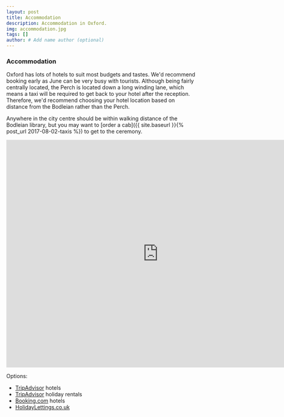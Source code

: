 ```yaml
---
layout: post
title: Accommodation 
description: Accommodation in Oxford.
img: accommodation.jpg
tags: []
author: # Add name author (optional)
---
```


### Accommodation

Oxford has lots of hotels to suit most budgets and tastes. We'd recommend
booking early as June can be very busy with tourists. Although being fairly
centrally located, the Perch is located down a long winding lane, which means a
taxi will be required to get back to your hotel after the reception. Therefore,
we'd recommend choosing your hotel location based on  distance from the
Bodleian rather than the Perch.

Anywhere in the city centre should be within walking distance of the Bodleian
library, but you may want to [order a cab]({{ site.baseurl }}{% post_url 2017-08-02-taxis %}) to get to the ceremony.

<iframe src="https://www.google.com/maps/embed?pb=!1m16!1m12!1m3!1d5874.449701708388!2d-1.256481455467999!3d51.75311834314055!2m3!1f0!2f0!3f0!3m2!1i1024!2i768!4f13.1!2m1!1shotels!5e0!3m2!1sen!2suk!4v1506971327900" width="800" height="600" frameborder="0" style="border:0" allowfullscreen></iframe>

Options:

- [TripAdvisor](https://www.tripadvisor.co.uk/Hotels-g186361-Oxford_Oxfordshire_England-Hotels.html) hotels
- [TripAdvisor](https://www.tripadvisor.co.uk/VacationRentals-g186361-Reviews-Oxford_Oxfordshire_England-Vacation_Rentals.html) holiday rentals
- [Booking.com](https://www.booking.com/city/gb/oxford.html) hotels
- [HolidayLettings.co.uk](https://www.holidaylettings.co.uk/oxford/)
